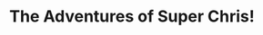 ---
templateKey: product
id: 01
title: The Adventures of Super Chris!
slug: /superchrisbook/
featured: true
image: /img/super-chris-book.jpg
price: 39.98
description: A story about Super Chris!
---